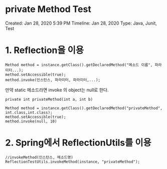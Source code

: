 # private Method Test

Created: Jan 28, 2020 5:39 PM
Timeline: Jan 28, 2020
Type: Java, Junit, Test

# 1. Reflection을 이용

    Method method = instance.getClass().getDeclaredMethod("메소드 이름", 파라미터...);
    method.setAccessible(true);
    method.invoke(인스턴스, 파라미터, 파라미터,...);

만약 static 메소드라면 invoke 의 object는 null로 한다.

    private int privateMethod(int a, int b)
    
    Method method = instance.getClass().getDeclaredMethod("privateMethod", int.class,int.class);
    method.setAccessible(true);
    method.invoke(null, 10)

# 2. Spring에서 ReflectionUtils를 이용

    //invokeMethod(인스턴스, 메소드명)
    ReflectionTestUtils.invokeMethod(instance, "privateMethod");